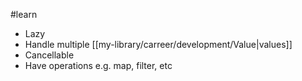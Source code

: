 #learn 

- Lazy
- Handle multiple [[my-library/carreer/development/Value|values]]
- Cancellable
- Have operations e.g. map, filter, etc